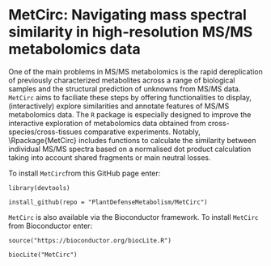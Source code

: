 
MetCirc: Navigating mass spectral similarity in high-resolution MS/MS metabolomics data
===========

One of the main problems in MS/MS metabolomics is the rapid dereplication of 
previously characterized metabolites across a range of biological samples and 
the structural prediction of unknowns from MS/MS data. `MetCirc` aims to 
faciliate these steps by offering functionalities to display, 
(interactively) explore similarities and annotate features of MS/MS metabolomics 
data. The `R` package is especially designed to 
improve the interactive exploration of metabolomics data obtained from 
cross-species/cross-tissues comparative experiments. Notably, \Rpackage{MetCirc} 
includes functions to calculate the similarity between individual MS/MS 
spectra based on a normalised dot product calculation taking into account 
shared fragments or main neutral losses.


To install `MetCirc`from this GitHub page enter:

`library(devtools)` 

`install_github(repo = "PlantDefenseMetabolism/MetCirc")`


`MetCirc` is also available via the Bioconductor framework. To install 
`MetCirc` from Bioconductor enter: 

`source("https://bioconductor.org/biocLite.R")`

`biocLite("MetCirc")`
